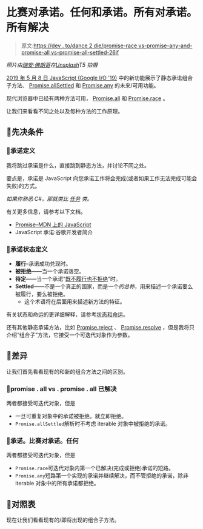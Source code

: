 # 比赛对承诺。任何和承诺。所有对承诺。所有解决

> 原文:[https://dev . to/dance 2 die/promise-race vs-promise-any-and-promise-all vs-promise-all-settled-26if](https://dev.to/dance2die/promise-race-vs-promise-any-and-promise-all-vs-promise-allsettled-26if)

*照片由[瑞安·佛朗哥](https://unsplash.com/photos/C6YVD4keMJY?utm_source=unsplash&utm_medium=referral&utm_content=creditCopyText)在[Unsplash](https://unsplash.com/search/photos/pinky-promise?utm_source=unsplash&utm_medium=referral&utm_content=creditCopyText)T5 拍摄*

[2019 年 5 月 8 日 JavaScript (Google I/O '19)](https://www.youtube.com/watch?v=c0oy0vQKEZE) 中的新功能展示了静态承诺组合子方法、 [Promise.allSettled](https://github.com/tc39/proposal-promise-allSettled) 和 [Promise.any](https://github.com/tc39/proposal-promise-any) 的未来/可用功能。

现代浏览器中已经有两种方法可用， [Promise.all](https://developer.mozilla.org/en-US/docs/Web/JavaScript/Reference/Global_Objects/Promise/all) 和 [Promise.race](https://developer.mozilla.org/en-US/docs/Web/JavaScript/Reference/Global_Objects/Promise/race) 。

让我们来看看不同之处以及每种方法的工作原理。

## [](#prerequisite)🚀先决条件

### [](#promise-definition)🔆承诺定义

我将跳过承诺是什么，直接跳到静态方法，并讨论不同之处。

要点是，承诺是 JavaScript 向您承诺工作将会完成(或者如果工作无法完成可能会失败)的方式。

*如果你熟悉 C#，那就类比* [*任务*](https://docs.microsoft.com/en-us/dotnet/api/system.threading.tasks.task) *类。*

有关更多信息，请参考以下文档。

*   [Promise–MDN 上的 JavaScript](https://developer.mozilla.org/en-US/docs/Web/JavaScript/Reference/Global_Objects/Promise)
*   JavaScript 承诺:谷歌开发者简介

### [](#promise-state-definitions)🔆承诺状态定义

*   **履行**–承诺成功兑现时。
*   **被拒绝**——当一个承诺落空。
*   **待定**——当一个承诺“[既不履行也不拒绝](https://github.com/domenic/promises-unwrapping/blob/master/docs/states-and-fates.md#states)”时。
*   **Settled**——不是一个真正的国家，而是一个*的总称*，用来描述一个承诺要么被履行，要么被拒绝。
    *   这个术语将在后面用来描述新方法的特征。

有关状态和命运的更详细解释，请参考[状态和命运](https://github.com/domenic/promises-unwrapping/blob/master/docs/states-and-fates.md)。

还有其他静态承诺方法，比如 [Promise.reject](https://developer.mozilla.org/en-US/docs/Web/JavaScript/Reference/Global_Objects/Promise/reject) 、 [Promise.resolve](https://developer.mozilla.org/en-US/docs/Web/JavaScript/Reference/Global_Objects/Promise/resolve) ，但是我将只介绍“组合子”方法，它接受一个可迭代对象作为参数。

## [](#differences)🚀差异

让我们首先看看现有的和新的组合方法之间的区别。

### [](#promiseall-vs-promiseallsettled)🔅promise . all vs . promise . all 已解决

两者都接受可迭代对象，但是

*   一旦可重复对象中的承诺被拒绝，就立即拒绝。
*   `Promise.allSettled`解析时不考虑 iterable 对象中被拒绝的承诺。

### [](#promiserace-vs-promiseany)🔅承诺。比赛对承诺。任何

两者都接受可迭代对象，但是

*   `Promise.race`可迭代对象内第一个已解决(完成或拒绝)承诺的短路。
*   `Promise.any`短路第一个实现的承诺并继续解决，而不管拒绝的承诺，除非 iterable 对象中的所有承诺都拒绝。

## [](#comparison-table)🚀对照表

现在让我们看看现有的/即将出现的组合子方法。